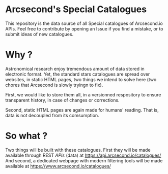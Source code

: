Arcsecond's Special Catalogues
======

This repository is the data source of all Special catalogues of Arcsecond.io APIs.
Feel free to contribute by opening an Issue if you find a mistake, or to submit ideas of
new catalogues.

Why ?
====

Astronomical research enjoy tremendous amount of data stored in electronic format.
Yet, the standard stars catalogues are spread over websites, in static HTML pages,
two things we intend to solve here (two chores that Arcsecond is slowly tryingn to fix).

First, we would like to store them all, in a versionned respository to ensure
transparent history, in case of changes or corrections. 

Second, static HTML pages are again made for humans' reading. That is, data is
not decoupled from its comsumption.

So what ?
====

Two things will be built with these catalogues. First they will be made
available through REST *APIs* (data) at https://api.arcsecond.io/catalogues/
And second, a dedicated webpage with modern filtering tools will be
made available at https://www.arcsecond.io/catalogues/
